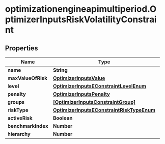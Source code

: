 # optimizationengineapimultiperiod.OptimizerInputsRiskVolatilityConstraint

## Properties

Name | Type | Description | Notes
------------ | ------------- | ------------- | -------------
**name** | **String** |  | [optional] 
**maxValueOfRisk** | [**OptimizerInputsValue**](OptimizerInputsValue.md) |  | [optional] 
**level** | [**OptimizerInputsEConstraintLevelEnum**](OptimizerInputsEConstraintLevelEnum.md) |  | [optional] 
**penalty** | [**OptimizerInputsPenalty**](OptimizerInputsPenalty.md) |  | [optional] 
**groups** | [**[OptimizerInputsConstraintGroup]**](OptimizerInputsConstraintGroup.md) |  | [optional] 
**riskType** | [**OptimizerInputsEConstraintRiskTypeEnum**](OptimizerInputsEConstraintRiskTypeEnum.md) |  | [optional] 
**activeRisk** | **Boolean** |  | [optional] 
**benchmarkIndex** | **Number** |  | [optional] 
**hierarchy** | **Number** |  | [optional] 


